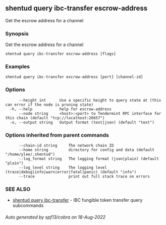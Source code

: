 ## shentud query ibc-transfer escrow-address

Get the escrow address for a channel

### Synopsis

Get the escrow address for a channel

```
shentud query ibc-transfer escrow-address [flags]
```

### Examples

```
shentud query ibc-transfer escrow-address [port] [channel-id]
```

### Options

```
      --height int      Use a specific height to query state at (this can error if the node is pruning state)
  -h, --help            help for escrow-address
      --node string     <host>:<port> to Tendermint RPC interface for this chain (default "tcp://localhost:26657")
  -o, --output string   Output format (text|json) (default "text")
```

### Options inherited from parent commands

```
      --chain-id string     The network chain ID
      --home string         directory for config and data (default "/home/ylee/.shentud")
      --log_format string   The logging format (json|plain) (default "plain")
      --log_level string    The logging level (trace|debug|info|warn|error|fatal|panic) (default "info")
      --trace               print out full stack trace on errors
```

### SEE ALSO

* [shentud query ibc-transfer](shentud_query_ibc-transfer.md)	 - IBC fungible token transfer query subcommands

###### Auto generated by spf13/cobra on 18-Aug-2022
